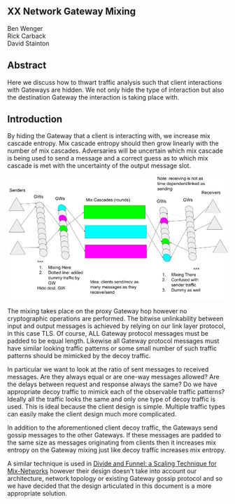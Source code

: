 ## XX Network Gateway Mixing

Ben Wenger  
Rick Carback  
David Stainton  

## Abstract

Here we discuss how to thwart traffic analysis such that
client interactions with Gateways are hidden. We not only
hide the type of interaction but also the destination
Gateway the interaction is taking place with.

## Introduction

By hiding the Gateway that a client is interacting with, we increase
mix cascade entropy. Mix cascade entropy should then grow linearly
with the number of mix cascades. Adversaries will be uncertain which
mix cascade is being used to send a message and a correct guess as to
which mix cascade is met with the uncertainty of the output message
slot.

![gateway mixing diagram](images/gateway_mixing.png)

The mixing takes place on the proxy Gateway hop however no
cryptographic operations are performed. The bitwise unlinkability
between input and output messages is achieved by relying on our link
layer protocol, in this case TLS. Of course, ALL Gateway protocol
messages must be padded to be equal length. Likewise all Gateway
protocol messages must have similar looking traffic patterns or some
small number of such traffic patterns should be mimicked by the decoy
traffic.

In particular we want to look at the ratio of sent messages to
received messages. Are they always equal or are one-way messages
allowed? Are the delays between request and response always the same?
Do we have appropriate decoy traffic to mimick each of the observable
traffic patterns? Ideally all the traffic looks the same and only one
type of decoy traffic is used. This is ideal because the client design
is simple. Multiple traffic types can easily make the client design
much more complicated.

In addition to the aforementioned client decoy traffic, the Gateways
send gossip messages to the other Gateways. If these messages are
padded to the same size as messages originating from clients then it
increases mix entropy on the Gateway mixing just like decoy traffic
increases mix entropy.

A similar technique is used in [Divide and Funnel: a Scaling Technique
for Mix-Networks](https://eprint.iacr.org/2021/1685.pdf) however their
design doesn't take into account our architecture, network topology or
existing Gateway gossip protocol and so we have decided that the
design articulated in this document is a more appropriate solution.

